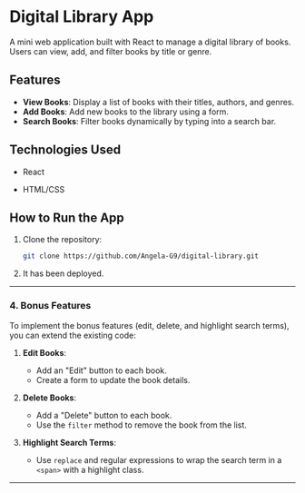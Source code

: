 # Digital Library App

A mini web application built with React to manage a digital library of books. Users can view, add, and filter books by title or genre.

## Features
- **View Books**: Display a list of books with their titles, authors, and genres.
- **Add Books**: Add new books to the library using a form.
- **Search Books**: Filter books dynamically by typing into a search bar.

## Technologies Used
- React

- HTML/CSS

## How to Run the App
1. Clone the repository:
   ```bash
   git clone https://github.com/Angela-G9/digital-library.git
2. It has been deployed.
---

### **4. Bonus Features**
To implement the bonus features (edit, delete, and highlight search terms), you can extend the existing code:

1. **Edit Books**:
   - Add an "Edit" button to each book.
   - Create a form to update the book details.

2. **Delete Books**:
   - Add a "Delete" button to each book.
   - Use the `filter` method to remove the book from the list.

3. **Highlight Search Terms**:
   - Use `replace` and regular expressions to wrap the search term in a `<span>` with a highlight class.

---



